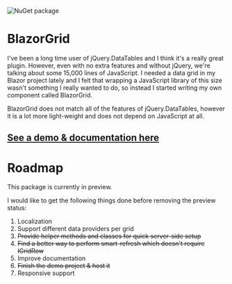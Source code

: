 ![NuGet package](https://img.shields.io/nuget/vpre/Akinzekeel.BlazorGrid)

# BlazorGrid
I've been a long time user of jQuery.DataTables and I think it's a really great plugin. However, even with no extra features and without jQuery, we're talking about some 15,000 lines of JavaScript. I needed a data grid in my Blazor project lately and I felt that wrapping a JavaScript library of this size wasn't something I really wanted to do, so instead I started writing my own component called BlazorGrid.

BlazorGrid does not match all of the features of jQuery.DataTables, however it is a lot more light-weight and does not depend on JavaScript at all.

## [See a demo & documentation here](https://blazorgrid.z6.web.core.windows.net/)

# Roadmap
This package is currently in preview.

I would like to get the following things done before removing the preview status:
1. Localization
2. Support different data providers per grid
3. ~~Provide helper methods and classes for quick server-side setup~~
4. ~~Find a better way to perform smart-refresh which doesn't require IGridRow~~
5. Improve documentation
6. ~~Finish the demo project & host it~~
7. Responsive support